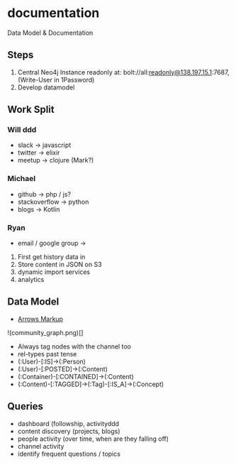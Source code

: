 # documentation

Data Model &amp; Documentation

## Steps

1. Central Neo4j Instance readonly at: bolt://all:readonly@138.197.15.1:7687, (Write-User in 1Password)
2. Develop datamodel

## Work Split

### Will ddd

* slack -> javascript
* twitter -> elixir
* meetup -> clojure (Mark?)

### Michael

* github -> php / js?
* stackoverflow -> python
* blogs -> Kotlin

### Ryan

* email / google group -> 


1. First get history data in
2. Store content in JSON on S3
3. dynamic import services
4. analytics


## Data Model

* [Arrows Markup](https://raw.githubusercontent.com/community-graph/documentation/master/arrows-datamodel.html)

!(community_graph.png)[]

* Always tag nodes with the channel too
* rel-types past tense
* (:User)-[:IS]->(:Person)
* (:User)-[:POSTED]->(:Content)
* (:Container)-[:CONTAINED]->(:Content)
* (:Content)-[:TAGGED]->(:Tag)-[:IS_A]->(:Concept)

## Queries

* dashboard (followship, activityddd
* content discovery (projects, blogs) 
* people activity (over time, when are they falling off)
* channel activity
* identify frequent questions / topics
